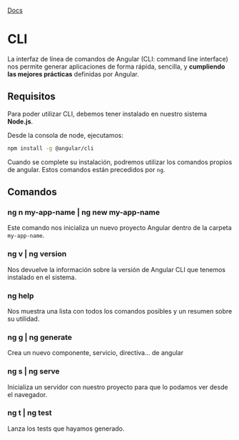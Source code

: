 [Docs](<https://cli.angular.io/>)

# CLI

La interfaz de línea de comandos de Angular (CLI: command line interface) nos permite generar aplicaciones de forma rápida, sencilla, y **cumpliendo las mejores prácticas** definidas por Angular.

## Requisitos

Para poder utilizar CLI, debemos tener instalado en nuestro sistema **Node.js**.

Desde la consola de node, ejecutamos:

```bash
npm install -g @angular/cli
```

Cuando se complete su instalación, podremos utilizar los comandos propios de angular. Estos comandos están precedidos por `ng`.

## Comandos

### ng n my-app-name | ng new my-app-name

Este comando nos inicializa un nuevo proyecto Angular dentro de la carpeta `my-app-name`.

### ng v | ng version

Nos devuelve la información sobre la versión de Angular CLI que tenemos instalado en el sistema.

### ng help

Nos muestra una lista con todos los comandos posibles y un resumen sobre su utilidad.

### ng g | ng generate

Crea un nuevo componente, servicio, directiva... de angular

### ng s | ng serve

Inicializa un servidor con nuestro proyecto para que lo podamos ver desde el navegador.

### ng t | ng test

Lanza los tests que hayamos generado.